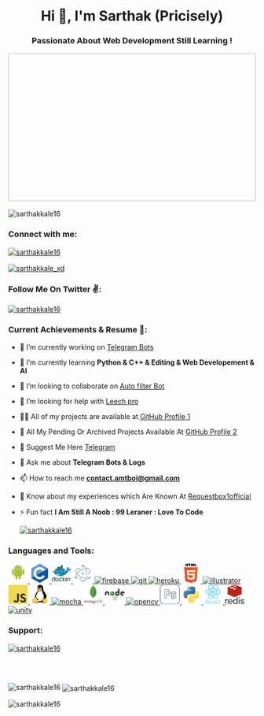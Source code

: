 <h1 align="center">Hi 👋, I'm Sarthak (Pricisely)</h1>
<h3 align="center">Passionate About Web Development Still Learning !</h3>


  <div align="center"> <img https://telegra.ph/file/c1888a11db20357bea8ec.jpg" width="600" height="300"/> </div>

<p align="left"> <img src="https://komarev.com/ghpvc/?username=sarthakkale16&label=Profile%20views&color=E4405F&style=flat" alt="sarthakkale16" /> </p>

<h3 align="left">Connect with me:</h3>

<p align="left">

<a href="https://twitter.com/sarthakkale16" target="blank"><img align="center" src="https://raw.githubusercontent.com/rahuldkjain/github-profile-readme-generator/master/src/images/icons/Social/twitter.svg" alt="sarthakkale16" height="30" width="40" /></a>

<a href="https://instagram.com/sarthakkale_xd" target="blank"><img align="center" src="https://raw.githubusercontent.com/rahuldkjain/github-profile-readme-generator/master/src/images/icons/Social/instagram.svg" alt="sarthakkale_xd" height="30" width="40" /></a>

</p>
  
  <h3 align="left">Follow Me On Twitter ✌️:</h3>

<p align="left"> <a href="https://twitter.com/sarthakkale16" target="blank"><img src="https://img.shields.io/twitter/follow/sarthakkale16?logo=twitter&style=for-the-badge" alt="sarthakkale16" /></a> </p>
  
  
  
<h3 align="left">Current Achievements & Resume 🤷:</h3>


- 🔭 I’m currently working on [Telegram Bots](https://github.com/sarthakkale16/aadicode2)

- 🌱 I’m currently learning **Python & C++ & Editing & Web Developement & AI**

- 👯 I’m looking to collaborate on [Auto filter Bot](https://github.com/sarthakkale16/aadicode2)

- 🤝 I’m looking for help with [Leech pro](https://github.com/sarthakkale16/Leech-Pro)

- 👨‍💻 All of my projects are available at [GitHub Profile 1](https://github.com/sarthakkale16)

- 🤷 All My Pending Or Archived Projects Available At [GitHub Profile 2](https://github.com/sarthakxd16)

- 📝 Suggest Me Here [Telegram](https://telegram.dog/sarthakkale16)

- 💬 Ask me about **Telegram Bots & Logs**

- 📫 How to reach me **contact.amtboi@gmail.com**

- 📄 Know about my experiences which Are Known At [Requestbox1official](https://telegram.dog/Requestbox1official)

- ⚡ Fun fact **I Am Still A Noob : 99 Leraner : Love To Code**
  
  <p align="left"> <a href="https://github.com/ryo-ma/github-profile-trophy"><img src="https://github-profile-trophy.vercel.app/?username=sarthakkale16" alt="sarthakkale16" /></a> </p>



<h3 align="left">Languages and Tools:</h3>
<p align="left"> <a href="https://developer.android.com" target="_blank" rel="noreferrer"> <img src="https://raw.githubusercontent.com/devicons/devicon/master/icons/android/android-original-wordmark.svg" alt="android" width="40" height="40"/> </a> <a href="https://www.cprogramming.com/" target="_blank" rel="noreferrer"> <img src="https://raw.githubusercontent.com/devicons/devicon/master/icons/c/c-original.svg" alt="c" width="40" height="40"/> </a> <a href="https://www.docker.com/" target="_blank" rel="noreferrer"> <img src="https://raw.githubusercontent.com/devicons/devicon/master/icons/docker/docker-original-wordmark.svg" alt="docker" width="40" height="40"/> </a> <a href="https://www.electronjs.org" target="_blank" rel="noreferrer"> <img src="https://raw.githubusercontent.com/devicons/devicon/master/icons/electron/electron-original.svg" alt="electron" width="40" height="40"/> </a> <a href="https://firebase.google.com/" target="_blank" rel="noreferrer"> <img src="https://www.vectorlogo.zone/logos/firebase/firebase-icon.svg" alt="firebase" width="40" height="40"/> </a> <a href="https://git-scm.com/" target="_blank" rel="noreferrer"> <img src="https://www.vectorlogo.zone/logos/git-scm/git-scm-icon.svg" alt="git" width="40" height="40"/> </a> <a href="https://heroku.com" target="_blank" rel="noreferrer"> <img src="https://www.vectorlogo.zone/logos/heroku/heroku-icon.svg" alt="heroku" width="40" height="40"/> </a> <a href="https://www.w3.org/html/" target="_blank" rel="noreferrer"> <img src="https://raw.githubusercontent.com/devicons/devicon/master/icons/html5/html5-original-wordmark.svg" alt="html5" width="40" height="40"/> </a> <a href="https://www.adobe.com/in/products/illustrator.html" target="_blank" rel="noreferrer"> <img src="https://www.vectorlogo.zone/logos/adobe_illustrator/adobe_illustrator-icon.svg" alt="illustrator" width="40" height="40"/> </a> <a href="https://developer.mozilla.org/en-US/docs/Web/JavaScript" target="_blank" rel="noreferrer"> <img src="https://raw.githubusercontent.com/devicons/devicon/master/icons/javascript/javascript-original.svg" alt="javascript" width="40" height="40"/> </a> <a href="https://www.linux.org/" target="_blank" rel="noreferrer"> <img src="https://raw.githubusercontent.com/devicons/devicon/master/icons/linux/linux-original.svg" alt="linux" width="40" height="40"/> </a> <a href="https://mochajs.org" target="_blank" rel="noreferrer"> <img src="https://www.vectorlogo.zone/logos/mochajs/mochajs-icon.svg" alt="mocha" width="40" height="40"/> </a> <a href="https://www.mongodb.com/" target="_blank" rel="noreferrer"> <img src="https://raw.githubusercontent.com/devicons/devicon/master/icons/mongodb/mongodb-original-wordmark.svg" alt="mongodb" width="40" height="40"/> </a> <a href="https://nodejs.org" target="_blank" rel="noreferrer"> <img src="https://raw.githubusercontent.com/devicons/devicon/master/icons/nodejs/nodejs-original-wordmark.svg" alt="nodejs" width="40" height="40"/> </a> <a href="https://opencv.org/" target="_blank" rel="noreferrer"> <img src="https://www.vectorlogo.zone/logos/opencv/opencv-icon.svg" alt="opencv" width="40" height="40"/> </a> <a href="https://www.photoshop.com/en" target="_blank" rel="noreferrer"> <img src="https://raw.githubusercontent.com/devicons/devicon/master/icons/photoshop/photoshop-line.svg" alt="photoshop" width="40" height="40"/> </a> <a href="https://www.python.org" target="_blank" rel="noreferrer"> <img src="https://raw.githubusercontent.com/devicons/devicon/master/icons/python/python-original.svg" alt="python" width="40" height="40"/> </a> <a href="https://reactjs.org/" target="_blank" rel="noreferrer"> <img src="https://raw.githubusercontent.com/devicons/devicon/master/icons/react/react-original-wordmark.svg" alt="react" width="40" height="40"/> </a> <a href="https://redis.io" target="_blank" rel="noreferrer"> <img src="https://raw.githubusercontent.com/devicons/devicon/master/icons/redis/redis-original-wordmark.svg" alt="redis" width="40" height="40"/> </a> <a href="https://unity.com/" target="_blank" rel="noreferrer"> <img src="https://www.vectorlogo.zone/logos/unity3d/unity3d-icon.svg" alt="unity" width="40" height="40"/> </a> </p>

<h3 align="left">Support:</h3>

<p><a href="https://ko-fi.com/sarthakkale16"> <img align="center" src="https://cdn.ko-fi.com/cdn/kofi3.png?v=3" height="50" width="210" alt="sarthakkale16" /></a></p><br><br>
<p><img align="left" src="https://github-readme-stats.vercel.app/api/top-langs?username=sarthakkale16&show_icons=true&locale=en&layout=compact" alt="sarthakkale16" /></p>

<p>&nbsp;<img align="center" src="https://github-readme-stats.vercel.app/api?username=sarthakkale16&show_icons=true&locale=en" alt="sarthakkale16" /></p>

<p><img align="center" src="https://github-readme-streak-stats.herokuapp.com/?user=sarthakkale16&" alt="sarthakkale16" /></p>






